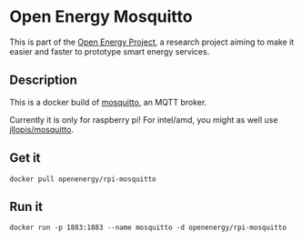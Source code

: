 # Open Energy Mosquitto

This is part of the [Open Energy Project](http://op-en.se/), a research project aiming to make it easier and faster to prototype smart energy services.

## Description

This is a docker build of [mosquitto](http://mosquitto.org/), an MQTT broker.

Currently it is only for raspberry pi! For intel/amd, you might as well use [jllopis/mosquitto](https://hub.docker.com/r/jllopis/mosquitto/).

## Get it
```
docker pull openenergy/rpi-mosquitto
```

## Run it
```
docker run -p 1883:1883 --name mosquitto -d openenergy/rpi-mosquitto
```
